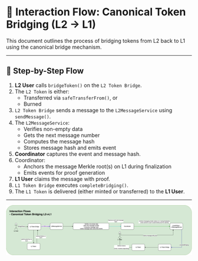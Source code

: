 
# 🔁 Interaction Flow: Canonical Token Bridging (L2 → L1)

This document outlines the process of bridging tokens from L2 back to L1 using the canonical bridge mechanism.

---

## 🔄 Step-by-Step Flow

1. **L2 User** calls `bridgeToken()` on the `L2 Token Bridge`.
2. The `L2 Token` is either:
   - Transferred via `safeTransferFrom()`, or
   - Burned
3. `L2 Token Bridge` sends a message to the `L2MessageService` using `sendMessage()`.
4. The `L2MessageService`:
   - Verifies non-empty data
   - Gets the next message number
   - Computes the message hash
   - Stores message hash and emits event
5. **Coordinator** captures the event and message hash.
6. Coordinator:
   - Anchors the message Merkle root(s) on L1 during finalization
   - Emits events for proof generation
7. **L1 User** claims the message with proof.
8. `L1 Token Bridge` executes `completeBridging()`.
9. The `L1 Token` is delivered (either minted or transferred) to the **L1 User**.

---

<img src="../diagrams/canonicalL2ToL1TokenBridging.png">

